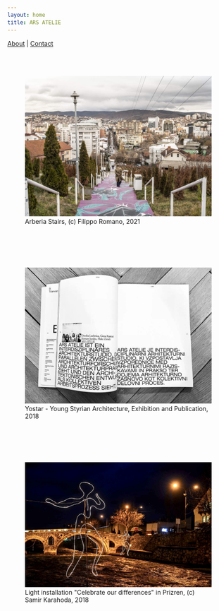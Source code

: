 ```yaml
---
layout: home
title: ARS ATELIE
---
```


[About](about) | [Contact](contact)
<br>
<br>
<br>
<br>
<figure>
  <img src="images/arberia-stairs-2021.jpg" alt="Arberia Stairs">
  <figcaption>Arberia Stairs, (c) Filippo Romano, 2021</figcaption>
</figure>

<br>
<br>
<br>
<br>
<figure>
  <img src="images/02_Yostar.JPG" alt="Yostar - Young Styrian Architecture, Exhibition and Publication, 2018">
  <figcaption>Yostar - Young Styrian Architecture, Exhibition and Publication, 2018</figcaption>
</figure>

<br>
<br>
<br>
<br>
<figure>
  <img src="images/04_Dekorimi.JPG" alt="Light installation 'Celebrate our differences', 2018">
  <figcaption>Light installation "Celebrate our differences" in Prizren, (c) Samir Karahoda, 2018 </figcaption>
</figure>
